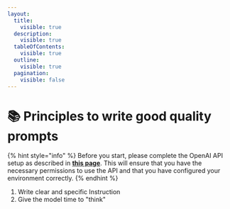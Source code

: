 ```yaml
---
layout:
  title:
    visible: true
  description:
    visible: true
  tableOfContents:
    visible: true
  outline:
    visible: true
  pagination:
    visible: false
---
```


# 📚 Principles to write good quality prompts

{% hint style="info" %}
Before you start, please complete the OpenAI API setup as described in [**this page**](introduction/openai-api-setup.md). This will ensure that you have the necessary permissions to use the API and that you have configured your environment correctly.
{% endhint %}

1. Write clear and specific Instruction
2. Give the model time to "think"

